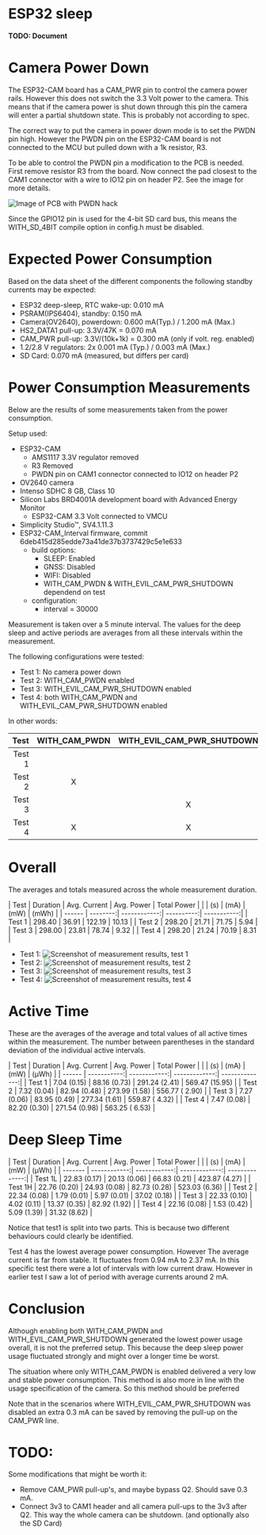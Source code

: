 ESP32 sleep
===========
__TODO: Document__

Camera Power Down
=================
The ESP32-CAM board has a CAM_PWR pin to control the camera power rails.
However this does not switch the 3.3 Volt power to the camera. This means that
if the camera power is shut down through this pin the camera will enter a
partial shutdown state. This is probably not according to spec.

The correct way to put the camera in power down mode is to set the PWDN pin
high. However the PWDN pin on the ESP32-CAM board is not connected to the MCU
but pulled down with a 1k resistor, R3.

To be able to control the PWDN pin a modification to the PCB is needed. First
remove resistor R3 from the board. Now connect the pad closest to the CAM1
connector with a wire to IO12 pin on header P2. See the image for more details.

![Image of PCB with PWDN hack](pcb_with_pwdn_hack.jpg)

Since the GPIO12 pin is used for the 4-bit SD card bus, this means the
WITH_SD_4BIT compile option in config.h must be disabled.


Expected Power Consumption
==========================
Based on the data sheet of the different components the following standby
currents may be expected:

 - ESP32 deep-sleep, RTC wake-up: 0.010 mA
 - PSRAM(IPS6404), standby: 0.150 mA
 - Camera(OV2640), powerdown: 0.600 mA(Typ.) / 1.200 mA (Max.)
 - HS2_DATA1 pull-up: 3.3V/47K = 0.070 mA
 - CAM_PWR pull-up: 3.3V/(10k+1k) = 0.300 mA (only if volt. reg. enabled)
 - 1.2/2.8 V regulators: 2x 0.001 mA (Typ.) / 0.003 mA (Max.)
 - SD Card: 0.070 mA (measured, but differs per card)


Power Consumption Measurements
==============================
Below are the results of some measurements taken from the power consumption.

Setup used:

 - ESP32-CAM
   - AMS1117 3.3V regulator removed
   - R3 Removed
   - PWDN pin on CAM1 connector connected to IO12 on header P2
 - OV2640 camera
 - Intenso SDHC 8 GB, Class 10
 - Silicon Labs BRD4001A development board with Advanced Energy Monitor
   - ESP32-CAM 3.3 Volt connected to VMCU
 - Simplicity Studio™, SV4.1.11.3
 - ESP32-CAM_Interval firmware, commit 6deb415d285edde73a41de37b3737429c5e1e633
   - build options:
     - SLEEP: Enabled
     - GNSS:  Disabled
     - WIFI:  Disabled
     - WITH_CAM_PWDN & WITH_EVIL_CAM_PWR_SHUTDOWN dependend on test
   - configuration:
     - interval = 30000

Measurement is taken over a 5 minute interval. The values for the deep sleep
and active periods are averages from all these intervals within the
measurement.

The following configurations were tested:

 - Test 1: No camera power down
 - Test 2: WITH_CAM_PWDN enabled
 - Test 3: WITH_EVIL_CAM_PWR_SHUTDOWN enabled
 - Test 4: both WITH_CAM_PWDN and WITH_EVIL_CAM_PWR_SHUTDOWN enabled

In other words:

|   Test | WITH_CAM_PWDN | WITH_EVIL_CAM_PWR_SHUTDOWN |
| ------:|:-------------:|:--------------------------:|
| Test 1 |               |                            |
| Test 2 |       X       |                            |
| Test 3 |               |             X              |
| Test 4 |       X       |             X              |


# Overall
The averages and totals measured across the whole measurement duration.

|   Test | Duration | Avg. Current | Avg. Power | Total Power |
|        |      (s) |         (mA) |       (mW) |       (mWh) |
| ------ | --------:| ------------:| ----------:| -----------:|
| Test 1 |   298.40 |        36.91 |     122.19 |       10.13 |
| Test 2 |   298.20 |        21.71 |      71.75 |        5.94 |
| Test 3 |   298.00 |        23.81 |      78.74 |        9.32 |
| Test 4 |   298.20 |        21.24 |      70.19 |        8.31 |

 - Test 1:
   ![Screenshot of measurement results, test 1](energy_analysis_test1.png)
 - Test 2:
   ![Screenshot of measurement results, test 2](energy_analysis_test2.png)
 - Test 3:
   ![Screenshot of measurement results, test 3](energy_analysis_test3.png)
 - Test 4:
   ![Screenshot of measurement results, test 4](energy_analysis_test4.png)

# Active Time
These are the averages of the average and total values of all active times
within the measurement. The number between parentheses in the standard deviation
of the individual active intervals.

|   Test |    Duration | Avg. Current |    Avg. Power |    Total Power |
|        |         (s) |         (mA) |          (mW) |          (µWh) |
| ------ | -----------:| ------------:| -------------:| --------------:|
| Test 1 | 7.04 (0.15) | 88.16 (0.73) | 291.24 (2.41) | 569.47 (15.95) |
| Test 2 | 7.32 (0.04) | 82.94 (0.48) | 273.99 (1.58) | 556.77 ( 2.90) |
| Test 3 | 7.27 (0.06) | 83.95 (0.49) | 277.34 (1.61) | 559.87 ( 4.32) |
| Test 4 | 7.47 (0.08) | 82.20 (0.30) | 271.54 (0.98) | 563.25 ( 6.53) |

# Deep Sleep Time

|    Test |     Duration | Avg. Current |    Avg. Power |    Total Power |
|         |          (s) |         (mA) |          (mW) |          (µWh) |
| ------- | ------------:| ------------:| -------------:| --------------:|
| Test 1L | 22.83 (0.17) | 20.13 (0.06) |  66.83 (0.21) |  423.87 (4.27) |
| Test 1H | 22.76 (0.20) | 24.93 (0.08) |  82.73 (0.28) |  523.03 (6.36) |
| Test 2  | 22.34 (0.08) |  1.79 (0.01) |   5.97 (0.01) |   37.02 (0.18) |
| Test 3  | 22.33 (0.10) |  4.02 (0.11) |  13.37 (0.35) |   82.92 (1.92) |
| Test 4  | 22.16 (0.08) |  1.53 (0.42) |   5.09 (1.39) |   31.32 (8.62) |

Notice that test1 is split into two parts. This is because two different
behaviours could clearly be identified.

Test 4 has the lowest average power consumption. However The average current is
far from stable. It fluctuates from 0.94 mA to 2.37 mA. In this specific test
there were a lot of intervals with low current draw. However in earlier test I
saw a lot of period with average currents around 2 mA.

# Conclusion
Although enabling both WITH_CAM_PWDN and WITH_EVIL_CAM_PWR_SHUTDOWN generated
the lowest power usage overall, it is not the preferred setup. This because the
deep sleep power usage fluctuated strongly and might over a longer time be
worst.

The situation where only WITH_CAM_PWDN is enabled delivered a very low and
stable power consumption. This method is also more in line with the usage
specification of the camera. So this method should be preferred

Note that in the scenarios where WITH_EVIL_CAM_PWR_SHUTDOWN was disabled an
extra 0.3 mA can be saved by removing the pull-up on the CAM_PWR line.

TODO:
=====
Some modifications that might be worth it:

 - Remove CAM_PWR pull-up's, and maybe bypass Q2. Should save 0.3 mA.
 - Connect 3v3 to CAM1 header and all camera pull-ups to the 3v3 after Q2. This
   way the whole camera can be shutdown. (and optionally also the SD Card)
